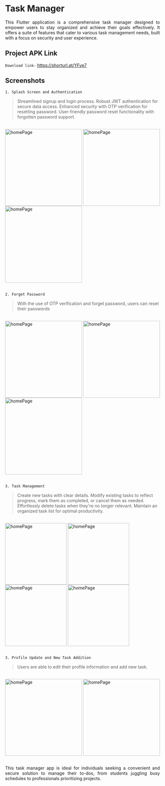 # Task Manager
<p align="justify">This Flutter application is a comprehensive task manager designed to empower users to stay organized and achieve their goals effectively. It offers a suite of features that cater to various task management needs, built with a focus on security and user experience.</p>

## Project APK Link
`Download link-` https://shorturl.at/YFye7
<br />
## Screenshots
`1. Splash Screen and Authentication` <br />
> Streamlined signup and login process.
Robust JWT authentication for secure data access.
Enhanced security with OTP verification for resetting password.
User-friendly password reset functionality with forgotten password support.
<br />
<img align="center" alt ="homePage" width ="250" src="https://github.com/Nafis71/task_manager/assets/57575805/0f652b4f-b991-47ae-a4ea-83fd03af34f8"></img>
<img align="center" alt ="homePage" width ="250" src="https://github.com/Nafis71/task_manager/assets/57575805/39119a88-23ae-4dc5-818d-d9f637e63f0c"></img>
<img align="center" alt ="homePage" width ="250" src="https://github.com/Nafis71/task_manager/assets/57575805/df5f1c48-f98b-4087-b2c5-c5f1a9aebd1f"></img>
<br />

<br />

`2. Forget Password` <br />
> With the use of OTP verification and forget password, users can reset their passwords
<br />
<img align="center" alt ="homePage" width ="250" src="https://github.com/Nafis71/task_manager/assets/57575805/744bec3e-dd9e-4c03-9602-06163ac02c87"></img>
<img align="center" alt ="homePage" width ="250" src="https://github.com/Nafis71/task_manager/assets/57575805/a376e2d5-8199-44d4-b6f9-9631e1fa8801"></img>
<img align="center" alt ="homePage" width ="250" src="https://github.com/Nafis71/task_manager/assets/57575805/5e0cd239-1517-4a29-bada-3770695b615d"></img>
<br />

<br />

`3. Task Management` <br />
> Create new tasks with clear details.
Modify existing tasks to reflect progress, mark them as completed, or cancel them as needed.
Effortlessly delete tasks when they're no longer relevant.
Maintain an organized task list for optimal productivity.
<br />
<img align="center" alt ="homePage" width ="200" src="https://github.com/Nafis71/task_manager/assets/57575805/177510e4-5d3d-4875-8350-62b74f313005"></img>
<img align="center" alt ="homePage" width ="200" src="https://github.com/Nafis71/task_manager/assets/57575805/585b51be-2d05-4950-a35d-e16487602eb9"></img>
<img align="center" alt ="homePage" width ="200" src="https://github.com/Nafis71/task_manager/assets/57575805/439ed780-4b70-46ba-baac-f13f881542f5"></img>
<img align="center" alt ="homePage" width ="200" src="https://github.com/Nafis71/task_manager/assets/57575805/cac27c32-8fe6-46f9-883c-7dca64035fbb"></img>
<br />

<br />

`3. Profile Update and New Task Addition` <br />
> Users are able to edit their profile information and add new task.
<br />
<img align="center" alt ="homePage" width ="250" src="https://github.com/Nafis71/task_manager/assets/57575805/b7b93142-3586-4270-af45-e74b9950e30e"></img>
<img align="center" alt ="homePage" width ="250" src="https://github.com/Nafis71/task_manager/assets/57575805/8913d40e-4439-4e64-8c16-b6349996abdd"></img>

<br />
<br />

<p align="justify">This task manager app is ideal for individuals seeking a convenient and secure solution to manage their to-dos, from students juggling busy schedules to professionals prioritizing projects.</p>
<br />

